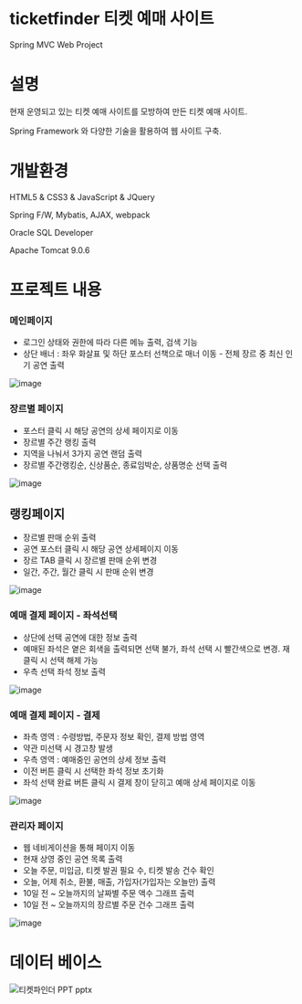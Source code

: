 # ticketfinder 티켓 예매 사이트
Spring MVC Web Project


# 설명

현재 운영되고 있는 티켓 예매 사이트를 모방하여 만든 티켓 예매 사이트.

Spring Framework 와 다양한 기술을 활용하여 웹 사이트 구축.


# 개발환경
HTML5 & CSS3 & JavaScript & JQuery

Spring F/W, Mybatis, AJAX, webpack

Oracle SQL Developer

Apache Tomcat 9.0.6



# 프로젝트 내용
### 메인페이지
- 로그인 상태와 권한에 따라 다른 메뉴 출력, 검색 기능
- 상단 배너 : 좌우 화살표 및 하단 포스터 선책으로 매너 이동 - 전체 장르 중 최신 인기 공연 출력


![image](https://user-images.githubusercontent.com/66250890/152121477-85268c7e-e6e4-4990-b470-f067686cf680.png)

### 장르별 페이지
- 포스터 클릭 시 해당 공연의 상세 페이지로 이동
- 장르별 주간 랭킹 출력 
- 지역을 나눠서 3가지 공연 랜덤 출력
- 장르별 주간랭킹순, 신상품순, 종료임박순, 상품명순 선택 출력


![image](https://user-images.githubusercontent.com/66250890/152121682-e3b073ed-bb6d-44d0-b48a-309704b5c861.png)

## 랭킹페이지
- 장르별 판매 순위 출력 
- 공연 포스터 클릭 시 해당 공연 상세페이지 이동
- 장르 TAB 클릭 시 장르별 판매 순위 변경
- 일간, 주간, 월간 클릭 시 판매 순위 변경


![image](https://user-images.githubusercontent.com/66250890/152122063-f433e0b4-6304-4d1a-acbe-bec8f8989464.png)

### 예매 결제 페이지 - 좌석선택
- 상단에 선택 공연에 대한 정보 출력
- 예매된 좌석은 옅은 회색을 출력되면 선택 불가, 좌석 선택 시 빨간색으로 변경. 재클릭 시 선택 해제 가능
- 우측 선택 좌석 정보 출력


![image](https://user-images.githubusercontent.com/66250890/152122272-84834c60-1dd6-4b86-a9e4-44e305e96bf5.png)

### 예매 결제 페이지 - 결제
- 좌측 영역 : 수령방법, 주문자 정보 확인, 결제 방법 영역
- 약관 미선택 시 경고창 발생
- 우측 영역 : 예매중인 공연의 상세 정보 출력
- 이전 버튼 클릭 시 선택한 좌석 정보 초기화
- 좌석 선택 완료 버튼 클릭 시 결제 창이 닫히고 예매 상세 페이지로 이동


![image](https://user-images.githubusercontent.com/66250890/152122364-7e5407af-22c2-46b4-841c-32bdccd1e55e.png)

### 관리자 페이지
- 웹 네비게이션을 통해 페이지 이동
- 현재 상영 중인 공연 목록 출력
- 오늘 주문, 미입금, 티켓 발권 필요 수, 티켓 발송 건수 확인
- 오늘, 어제 취소, 환불, 매출, 가입자(가입자는 오늘만) 출력
- 10일 전 ~ 오늘까지의 날짜별 주문 액수 그래프 출력
- 10일 전 ~ 오늘까지의 장르별 주문 건수 그래프 출력


![image](https://user-images.githubusercontent.com/66250890/152122443-dd0f134a-1cf8-4187-843a-c0923b2185b1.png)



# 데이터 베이스
![티켓파인더 PPT pptx](https://user-images.githubusercontent.com/66250890/100743406-98602380-341f-11eb-892f-7f8b54e41d92.png)
